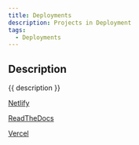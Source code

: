 ```yaml
---
title: Deployments
description: Projects in Deployment
tags:
  - Deployments
---
```


## Description

{{ description }}

<div class="outter-container">
    <div class="item-00 box1"><a href="../deploy/netlify/"><p>Netlify</p></a></div>
    <div class="item-00 box1"><a href="../deploy/readthedocs/"><p>ReadTheDocs</p></a></div>
    <div class="item-00 box1"><a href="../deploy/vercel/"><p>Vercel</p></a></div>
</div>
